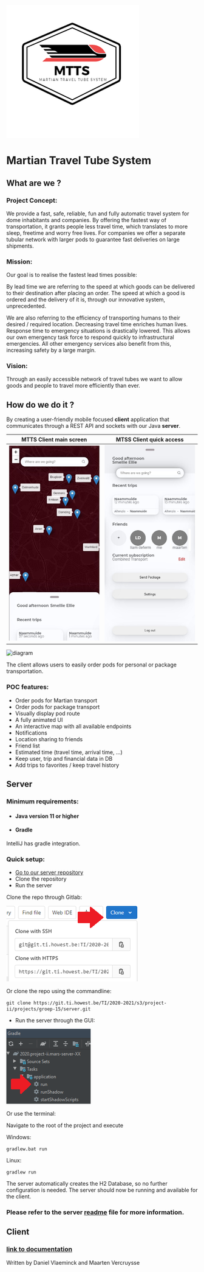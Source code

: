 ![logo](img/MTTS.png)

# Martian Travel Tube System

## What are we ?

### Project Concept:

We provide a fast, safe, reliable, fun and fully automatic travel system for dome inhabitants and companies. 
By offering the fastest way of transportation, it grants people less travel time, which translates to more sleep, freetime and worry free lives. 
For companies we offer a separate tubular network with larger pods to guarantee fast deliveries on large shipments. 

### Mission:
Our goal is to realise the fastest lead times possible:

By lead time we are referring to the speed at which goods can be delivered to their destination after placing an order. 
The speed at which a good is ordered and the delivery of it is, through our innovative system, unprecedented.

We are also referring to the efficiency of transporting humans to their desired / required location. 
Decreasing travel time enriches human lives. Response time to emergency situations is drastically lowered. 
This allows our own emergency task force to respond quickly to infrastructural emergencies. 
All other emergency services also benefit from this, increasing safety by a large margin.

### Vision:
Through an easily accessible network of travel tubes we want to 
allow goods and people to travel more efficiently than ever.


## How do we do it ?

By creating a user-friendly mobile focused **client** application that communicates through a REST API and sockets with
our Java **server**. 

MTTS Client main screen             |  MTSS Client quick access
:-------------------------:|:-------------------------:|
![](img/mtts%20main%20screen.jpg)  |  ![](img/mtts%20quick%20access.jpg)

![diagram](https://svgshare.com/i/S00.svg)

The client allows users to easily order pods for personal or package transportation. 

### POC features:

* Order pods for Martian transport
* Order pods for package transport
* Visually display pod route
* A fully animated UI
* An interactive map with all available endpoints
* Notifications
* Location sharing to friends
* Friend list
* Estimated time (travel time, arrival time, …)
* Keep user, trip and financial data in DB
* Add trips to favorites / keep travel history


## Server

### Minimum requirements:

* #### Java version 11 or higher
* #### Gradle

IntelliJ has gradle integration. 

 
### Quick setup:
* [Go to our server repository](https://git.ti.howest.be/TI/2020-2021/s3/project-ii/projects/groep-15/server)
* Clone the repository
* Run the server

Clone the repo through Gitlab: 

![link](img/clone%20repo.png)

Or clone the repo using the commandline:
```shell
git clone https://git.ti.howest.be/TI/2020-2021/s3/project-ii/projects/groep-15/server.git
```
* Run the server through the GUI:

![link](img/run%20server.png)

Or use the terminal:

Navigate to the root of the project and execute

Windows: 
```shell
gradlew.bat run
```
Linux:
```shell
gradlew run
```

The server automatically creates the H2 Database, so no further configuration is needed.
The server should now be running and available for the client.

### Please refer to the server [readme](https://git.ti.howest.be/TI/2020-2021/s3/project-ii/projects/groep-15/server) file for more information. 

## Client

### [link to documentation](https://git.ti.howest.be/TI/2020-2021/s3/project-ii/projects/groep-15/client)

Written by Daniel Vlaeminck and Maarten Vercruysse